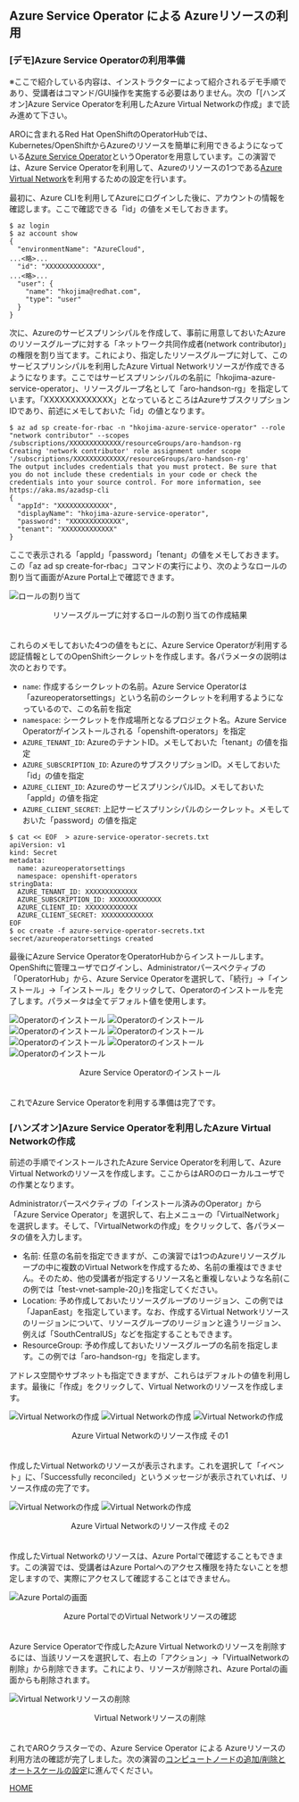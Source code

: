 ## Azure Service Operator による Azureリソースの利用

### [デモ]Azure Service Operatorの利用準備

※ここで紹介している内容は、インストラクターによって紹介されるデモ手順であり、受講者はコマンド/GUI操作を実施する必要はありません。次の「[ハンズオン]Azure Service Operatorを利用したAzure Virtual Networkの作成」まで読み進めて下さい。

AROに含まれるRed Hat OpenShiftのOperatorHubでは、Kubernetes/OpenShiftからAzureのリソースを簡単に利用できるようになっている[Azure Service Operator](https://github.com/Azure/azure-service-operator)というOperatorを用意しています。この演習では、Azure Service Operatorを利用して、Azureのリソースの1つである[Azure Virtual Network](https://azure.microsoft.com/ja-jp/pricing/details/virtual-network/)を利用するための設定を行います。

最初に、Azure CLIを利用してAzureにログインした後に、アカウントの情報を確認します。ここで確認できる「id」の値をメモしておきます。
```
$ az login
$ az account show
{
  "environmentName": "AzureCloud",
...<略>...
  "id": "XXXXXXXXXXXXX",
...<略>...
  "user": {
    "name": "hkojima@redhat.com",
    "type": "user"
  }
}
```

次に、Azureのサービスプリンシパルを作成して、事前に用意しておいたAzureのリソースグループに対する「ネットワーク共同作成者(network contributor)」の権限を割り当てます。これにより、指定したリソースグループに対して、このサービスプリンシパルを利用したAzure Virtual Networkリソースが作成できるようになります。ここではサービスプリンシパルの名前に「hkojima-azure-service-operator」、リソースグループ名として「aro-handson-rg」を指定しています。「XXXXXXXXXXXXX」となっているところはAzureサブスクリプションIDであり、前述にメモしておいた「id」の値となります。
```
$ az ad sp create-for-rbac -n "hkojima-azure-service-operator" --role "network contributor" --scopes /subscriptions/XXXXXXXXXXXXX/resourceGroups/aro-handson-rg
Creating 'network contributor' role assignment under scope '/subscriptions/XXXXXXXXXXXXX/resourceGroups/aro-handson-rg'
The output includes credentials that you must protect. Be sure that you do not include these credentials in your code or check the credentials into your source control. For more information, see https://aka.ms/azadsp-cli
{
  "appId": "XXXXXXXXXXXXX",
  "displayName": "hkojima-azure-service-operator",
  "password": "XXXXXXXXXXXXX",
  "tenant": "XXXXXXXXXXXXX"
}
```

ここで表示される「appId」「password」「tenant」の値をメモしておきます。この「az ad sp create-for-rbac」コマンドの実行により、次のようなロールの割り当て画面がAzure Portal上で確認できます。

![ロールの割り当て](./images/role-assignment.png)
<div style="text-align: center;">リソースグループに対するロールの割り当ての作成結果</div>　


これらのメモしておいた4つの値をもとに、Azure Service Operatorが利用する認証情報としてのOpenShiftシークレットを作成します。各パラメータの説明は次のとおりです。

- `name`: 作成するシークレットの名前。Azure Service Operatorは「azureoperatorsettings」という名前のシークレットを利用するようになっているので、この名前を指定
- `namespace`: シークレットを作成場所となるプロジェクト名。Azure Service Operatorがインストールされる「openshift-operators」を指定
- `AZURE_TENANT_ID`: AzureのテナントID。メモしておいた「tenant」の値を指定
- `AZURE_SUBSCRIPTION_ID`: AzureのサブスクリプションID。メモしておいた「id」の値を指定
- `AZURE_CLIENT_ID`: AzureのサービスプリンシパルID。メモしておいた「appId」の値を指定
- `AZURE_CLIENT_SECRET`: 上記サービスプリンシパルのシークレット。メモしておいた「password」の値を指定

```
$ cat << EOF  > azure-service-operator-secrets.txt 
apiVersion: v1
kind: Secret
metadata:
  name: azureoperatorsettings
  namespace: openshift-operators
stringData:
  AZURE_TENANT_ID: XXXXXXXXXXXXX
  AZURE_SUBSCRIPTION_ID: XXXXXXXXXXXXX
  AZURE_CLIENT_ID: XXXXXXXXXXXXX
  AZURE_CLIENT_SECRET: XXXXXXXXXXXXX
EOF
$ oc create -f azure-service-operator-secrets.txt
secret/azureoperatorsettings created
```

最後にAzure Service OperatorをOperatorHubからインストールします。OpenShiftに管理ユーザでログインし、Administratorパースペクティブの「OperatorHub」から、Azure Service Operatorを選択して、「続行」→「インストール」→「インストール」をクリックして、Operatorのインストールを完了します。パラメータは全てデフォルト値を使用します。

![Operatorのインストール](./images/operator-install1.png)
![Operatorのインストール](./images/operator-install2.png)
![Operatorのインストール](./images/operator-install3.png)
![Operatorのインストール](./images/operator-install4.png)
![Operatorのインストール](./images/operator-install5.png)
![Operatorのインストール](./images/operator-install6.png)
![Operatorのインストール](./images/operator-install7.png)
<div style="text-align: center;">Azure Service Operatorのインストール</div>　

これでAzure Service Operatorを利用する準備は完了です。


### [ハンズオン]Azure Service Operatorを利用したAzure Virtual Networkの作成

前述の手順でインストールされたAzure Service Operatorを利用して、Azure Virtual Networkのリソースを作成します。ここからはAROのローカルユーザでの作業となります。

Administratorパースペクティブの「インストール済みのOperator」から「Azure Service Operator」を選択して、右上メニューの「VirtualNetwork」を選択します。そして、「VirtualNetworkの作成」をクリックして、各パラメータの値を入力します。

- 名前: 任意の名前を指定できますが、この演習では1つのAzureリソースグループの中に複数のVirtual Networkを作成するため、名前の重複はできません。そのため、他の受講者が指定するリソース名と重複しないような名前(この例では「test-vnet-sample-20」)を指定してください。
- Location: 予め作成しておいたリソースグループのリージョン、この例では「JapanEast」を指定しています。なお、作成するVirtual Networkリソースのリージョンについて、リソースグループのリージョンと違うリージョン、例えば「SouthCentralUS」などを指定することもできます。
- ResourceGroup: 予め作成しておいたリソースグループの名前を指定します。この例では「aro-handson-rg」を指定します。

アドレス空間やサブネットも指定できますが、これらはデフォルトの値を利用します。最後に「作成」をクリックして、Virtual Networkのリソースを作成します。

![Virtual Networkの作成](./images/network-create1.png)
![Virtual Networkの作成](./images/network-create2.png)
![Virtual Networkの作成](./images/network-create3.png)
<div style="text-align: center;">Azure Virtual Networkのリソース作成 その1</div>　

作成したVirtual Networkのリソースが表示されます。これを選択して「イベント」に、「Successfully reconciled」というメッセージが表示されていれば、リソース作成の完了です。

![Virtual Networkの作成](./images/network-create4.png)
![Virtual Networkの作成](./images/network-create5.png)
<div style="text-align: center;">Azure Virtual Networkのリソース作成 その2</div>　

作成したVirtual Networkのリソースは、Azure Portalで確認することもできます。この演習では、受講者はAzure Portalへのアクセス権限を持たないことを想定しますので、実際にアクセスして確認することはできません。

![Azure Portalの画面](./images/azure-portal.png)
<div style="text-align: center;">Azure PortalでのVirtual Networkリソースの確認</div>　

Azure Service Operatorで作成したAzure Virtual Networkのリソースを削除するには、当該リソースを選択して、右上の「アクション」→「VirtualNetworkの削除」から削除できます。これにより、リソースが削除され、Azure Portalの画面からも削除されます。

![Virtual Networkリソースの削除](./images/resource-delete.png)
<div style="text-align: center;">Virtual Networkリソースの削除</div>　


これでAROクラスターでの、Azure Service Operator による Azureリソースの利用方法の確認が完了しました。次の演習の[コンピュートノードの追加/削除とオートスケールの設定](../aro-nodes)に進んでください。


[HOME](../../README.md)

